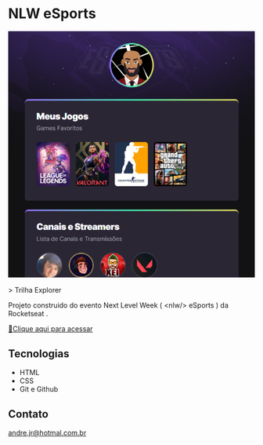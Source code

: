 # NLW eSports 

<p align="center">
   <img src="./.github/preview.png" />
</p>
> Trilha Explorer

Projeto  construido do evento Next Level Week ( &lt;nlw/> eSports  ) da Rocketseat .

[🔗Clique aqui para acessar](https://andredarc.github.io/nlwEsports/)

## Tecnologias

- HTML
- CSS
- Git e Github

## Contato

andre.jr@hotmal.com.br
